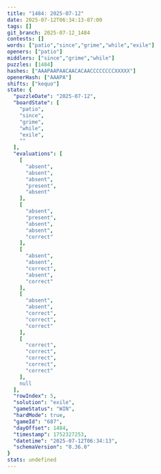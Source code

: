 ```yaml
---
title: "1484: 2025-07-12"
date: 2025-07-12T06:34:13-07:00
tags: []
git_branch: 2025-07-12_1484
contests: []
words: ["patio","since","grime","while","exile"]
openers: ["patio"]
middlers: ["since","grime","while"]
puzzles: [1484]
hashes: ["AAAPAAPAACAACACAACCCCCCCCXXXXX"]
openerHash: ["AAAPA"]
shifts: ["kequo"]
state: {
  "puzzleDate": "2025-07-12",
  "boardState": [
    "patio",
    "since",
    "grime",
    "while",
    "exile",
    ""
  ],
  "evaluations": [
    [
      "absent",
      "absent",
      "absent",
      "present",
      "absent"
    ],
    [
      "absent",
      "present",
      "absent",
      "absent",
      "correct"
    ],
    [
      "absent",
      "absent",
      "correct",
      "absent",
      "correct"
    ],
    [
      "absent",
      "absent",
      "correct",
      "correct",
      "correct"
    ],
    [
      "correct",
      "correct",
      "correct",
      "correct",
      "correct"
    ],
    null
  ],
  "rowIndex": 5,
  "solution": "exile",
  "gameStatus": "WIN",
  "hardMode": true,
  "gameId": "687",
  "dayOffset": 1484,
  "timestamp": 1752327253,
  "datetime": "2025-07-12T06:34:13",
  "schemaVersion": "0.36.0"
}
stats: undefined
---
```

<!-- more -->
